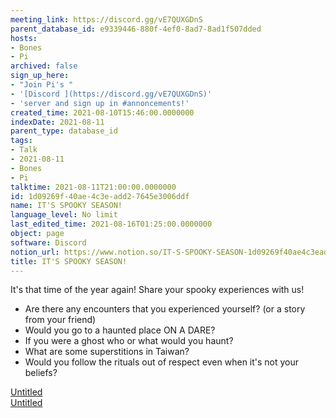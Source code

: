 ```yaml
---
meeting_link: https://discord.gg/vE7QUXGDnS
parent_database_id: e9339446-880f-4ef0-8ad7-8ad1f507dded
hosts:
- Bones
- Pi
archived: false
sign_up_here:
- "Join Pi's "
- '[Discord ](https://discord.gg/vE7QUXGDnS)'
- 'server and sign up in #annoncements!'
created_time: 2021-08-10T15:46:00.0000000
indexDate: 2021-08-11
parent_type: database_id
tags:
- Talk
- 2021-08-11
- Bones
- Pi
talktime: 2021-08-11T21:00:00.0000000
id: 1d09269f-40ae-4c3e-add2-7645e3006ddf
name: IT'S SPOOKY SEASON!
language_level: No limit
last_edited_time: 2021-08-16T01:25:00.0000000
object: page
software: Discord
notion_url: https://www.notion.so/IT-S-SPOOKY-SEASON-1d09269f40ae4c3eadd27645e3006ddf
title: IT'S SPOOKY SEASON!
---
```


It's that time of the year again! Share your spooky experiences with us!
   - Are there any encounters that you experienced yourself? (or a story from your friend)
   - Would you go to a haunted place ON A
  DARE?
   - If you were a ghost who or what would you haunt?
   - What are some superstitions in Taiwan?
   - Would you follow the rituals out of respect even when it's not your beliefs?


[Untitled](https://www.notion.so/12c4a9e645d54aefa860b5f927a0b220)   
[Untitled](https://www.notion.so/482e61b02b9c4456b2b4fe86bb7544c6)   







